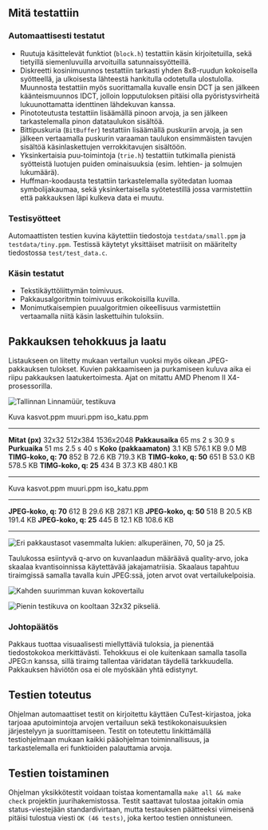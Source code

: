 ## Mitä testattiin

### Automaattisesti testatut 
* Ruutuja käsittelevät funktiot (```block.h```) testattiin käsin kirjoitetuilla, sekä tietyillä siemenluvuilla arvoituilla satunnaissyötteillä.
* Diskreetti kosinimuunnos testattiin tarkasti yhden 8x8-ruudun kokoisella syötteellä, ja ulkoisesta lähteestä hankitulla odotetulla ulostulolla. Muunnosta testattiin myös suorittamalla kuvalle ensin DCT ja sen jälkeen käänteismuunnos IDCT, jolloin lopputuloksen pitäisi olla pyöristysvirheitä lukuunottamatta identtinen lähdekuvan kanssa.
* Pinototeutusta testattiin lisäämällä pinoon arvoja, ja sen jälkeen tarkastelemalla pinon datataulukon sisältöä.
* Bittipuskuria (```BitBuffer```) testattiin lisäämällä puskuriin arvoja, ja sen jälkeen vertaamalla puskurin varaaman taulukon ensimmäisten tavujen sisältöä käsinlaskettujen verrokkitavujen sisältöön.
* Yksinkertaisia puu-toimintoja (```trie.h```) testattiin tutkimalla pienistä syötteistä luotujen puiden ominaisuuksia (esim. lehtien- ja solmujen lukumäärä).
* Huffman-koodausta testattiin tarkastelemalla syötedatan luomaa symbolijakaumaa, sekä yksinkertaisella syötetestillä jossa varmistettiin että pakkauksen läpi kulkeva data ei muutu.

### Testisyötteet
Automaattisten testien kuvina käytettiin tiedostoja ```testdata/small.ppm``` ja ```testdata/tiny.ppm```. Testissä käytetyt yksittäiset matriisit on määritelty tiedostossa ```test/test_data.c```.

### Käsin testatut
* Tekstikäyttöliittymän toimivuus. 
* Pakkausalgoritmin toimivuus erikokoisilla kuvilla.
* Monimutkaisempien puualgoritmien oikeellisuus varmistettiin vertaamalla niitä käsin laskettuihin tuloksiin.

## Pakkauksen tehokkuus ja laatu
Listaukseen on liitetty mukaan vertailun vuoksi myös oikean JPEG-pakkauksen tulokset. Kuvien pakkaamiseen ja purkamiseen kuluva aika ei riipu pakkauksen laatukertoimesta. Ajat on mitattu AMD Phenom II X4-prosessorilla.

![Tallinnan Linnamüür, testikuva](muuri.png "")

Kuva                      kasvot.ppm      muuri.ppm       iso_katu.ppm
----------------------    -------------   ------------    ------------
__Mitat (px)__            32x32           512x384         1536x2048 
__Pakkausaika__           65 ms           2 s             30.9 s
__Purkuaika__             51 ms           2.5 s           40 s
__Koko (pakkaamaton)__    3.1 KB          576.1 KB        9.0 MB
__TIMG-koko, q: 70__      852 B           72.6 KB         719.3 KB
__TIMG-koko, q: 50__      651 B           53.0 KB         578.5 KB
__TIMG-koko, q: 25__      434 B           37.3 KB         480.1 KB
----------------------    --------------  ------------    ------------

Kuva                      kasvot.ppm      muuri.ppm       iso_katu.ppm
----------------------    --------------  ------------    ------------
__JPEG-koko, q: 70__      612 B           29.6 KB         287.1 KB 
__JPEG-koko, q: 50__      518 B           20.5 KB         191.4 KB 
__JPEG-koko, q: 25__      445 B           12.1 KB         108.6 KB 
----------------------    --------------  ------------    ------------

![Eri pakkaustasot vasemmalta lukien: alkuperäinen, 70, 50 ja 25.](muuri_pakkaus.png "")


Taulukossa esiintyvä q-arvo on kuvanlaadun määräävä quality-arvo, joka skaalaa kvantisoinnissa käytettävää jakajamatriisia. Skaalaus tapahtuu tiraimgissä samalla tavalla kuin JPEG:ssä, joten arvot ovat vertailukelpoisia.

![Kahden suurimman kuvan kokovertailu](kaavio.png "")

![Pienin testikuva on kooltaan 32x32 pikseliä.](kasvot.png "")


### Johtopäätös
Pakkaus tuottaa visuaalisesti miellyttäviä tuloksia, ja pienentää tiedostokokoa merkittävästi. Tehokkuus ei ole kuitenkaan samalla tasolla JPEG:n kanssa, sillä tiraimg tallentaa väridatan täydellä tarkkuudella. Pakkauksen häviötön osa ei ole myöskään yhtä edistynyt.

## Testien toteutus
Ohjelman automaattiset testit on kirjoitettu käyttäen CuTest-kirjastoa, joka tarjoaa aputoimintoja arvojen vertailuun sekä testikokonaisuuksien järjestelyyn ja suorittamiseen. Testit on toteutettu linkittämällä testiohjelmaan mukaan kaikki pääohjelman toiminnallisuus, ja tarkastelemalla eri funktioiden palauttamia arvoja. 

## Testien toistaminen
Ohjelman yksikkötestit voidaan toistaa komentamalla `make all && make check` projektin juurihakemistossa. Testit saattavat tulostaa joitakin omia status-viestejään standardivirtaan, mutta testauksen päätteeksi viimeisenä pitäisi tulostua viesti ```OK (46 tests)```, joka kertoo testien onnistuneen.
